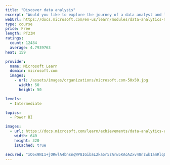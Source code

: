```yaml
---
title: "Discover data analysis"
excerpt: "Would you like to explore the journey of a data analyst and learn how a data analyst tells a story with data? In this module, you will explore the different roles in data and learn the different tasks of a data analyst."
webUrl: https://docs.microsoft.com/en-us/learn/modules/data-analytics-microsoft/
type: course
price: Free
length: PT23M
ratings:
  count: 12484
  average: 4.7939763
heat: 159

provider:
  name: Microsoft Learn
  domain: microsoft.com
  images:
    - url: /assets/images/organizations/microsoft.com-50x50.jpg
      width: 50
      height: 50

levels:
  - Intermediate

topics:
  - Power BI

images:
  - url: https://docs.microsoft.com/learn/achievements/data-analytics-and-microsoft-social.png
    width: 640
    height: 320
    isCached: true

secured: "xO6x9NI1+jORwlA4bnsnqWP8IGibaL2ka5r5zArw5KAoAZxv48nzwk1amRlqDZWYJKQEDyFDoaes3Al16qKn0ZoWa0VI3bsb0zXYk/XOqISYOehrt/Ytp/qeJ240jjyItZk7W3XLAFzbZOvxoxuMD6paoDOYRuLMbTluxRu60sQGTo33NBBtoHw+P50XShOSb66jUjWDGD4xCsaAZFXsQoKQXJ1ruGTPqQOn8wC65JsVyA9BbmU/k7KnxyoXXAwZsv/L25L16kASfLyWPJJRUfD1W7n5QSyjQtDvXlVsvUDGw5CxE8IVW0Us/7wND0S1s4Bz/d378MAfolWFSYfKbi7qPXgMWMNRnJBx8c2JB6PFL8z1Y/ZgSdf40JTgvz3i7KTcBgfizpsBy+/rC6sUbXqyvsUCcnsuSJ4QMN8jyrU=;s3HQ7Tcb1tF1SQS+fVpVgA=="
---
```


